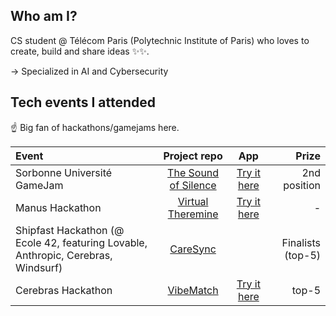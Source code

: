## Who am I?

CS student @ Télécom Paris (Polytechnic Institute of Paris) who loves to create, build and share ideas ✨✨.

-> Specialized in AI and Cybersecurity

## Tech events I attended

☝️ Big fan of hackathons/gamejams here.

| Event             | Project repo  | App | Prize |
| :---------------- | :------: | :------: | ----: |
| Sorbonne Université GameJam        |   [The Sound of Silence](https://github.com/tom-effernelli/gamejam-psu-the-sound-of-silence)   | [Try it here](https://gamejam-psu-the-sound-of-silence.vercel.app/) | 2nd position |
| Manus Hackathon           |   [Virtual Theremine](https://github.com/tom-effernelli/hackathon-manus-virtual-theremin)   | [Try it here](https://hackathon-manus-virtual-theremin.vercel.app/) | - |
| Shipfast Hackathon (@ Ecole 42, featuring Lovable, Anthropic, Cerebras, Windsurf)    |  [CareSync](https://github.com/tom-effernelli/hackathon-shipfast-caresync)   |  | Finalists (top-5) |
| Cerebras Hackathon |  [VibeMatch](https://github.com/tom-effernelli/hackathon-cerebras-cline-vibematch) | [Try it here](https://vibematch.tech/) | top-5 |
